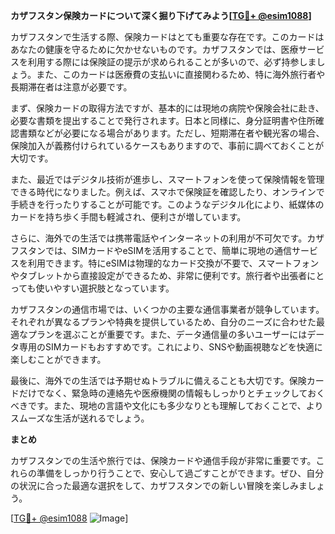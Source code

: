 **カザフスタン保険カードについて深く掘り下げてみよう[[TG💪+ @esim1088](https://t.me/s/esim1088)]**

カザフスタンで生活する際、保険カードはとても重要な存在です。このカードはあなたの健康を守るために欠かせないものです。カザフスタンでは、医療サービスを利用する際には保険証の提示が求められることが多いので、必ず持参しましょう。また、このカードは医療費の支払いに直接関わるため、特に海外旅行者や長期滞在者は注意が必要です。

まず、保険カードの取得方法ですが、基本的には現地の病院や保険会社に赴き、必要な書類を提出することで発行されます。日本と同様に、身分証明書や住所確認書類などが必要になる場合があります。ただし、短期滞在者や観光客の場合、保険加入が義務付けられているケースもありますので、事前に調べておくことが大切です。

また、最近ではデジタル技術が進歩し、スマートフォンを使って保険情報を管理できる時代になりました。例えば、スマホで保険証を確認したり、オンラインで手続きを行ったりすることが可能です。このようなデジタル化により、紙媒体のカードを持ち歩く手間も軽減され、便利さが増しています。

さらに、海外での生活では携帯電話やインターネットの利用が不可欠です。カザフスタンでは、SIMカードやeSIMを活用することで、簡単に現地の通信サービスを利用できます。特にeSIMは物理的なカード交換が不要で、スマートフォンやタブレットから直接設定ができるため、非常に便利です。旅行者や出張者にとっても使いやすい選択肢となっています。

カザフスタンの通信市場では、いくつかの主要な通信事業者が競争しています。それぞれが異なるプランや特典を提供しているため、自分のニーズに合わせた最適なプランを選ぶことが重要です。また、データ通信量の多いユーザーにはデータ専用のSIMカードもおすすめです。これにより、SNSや動画視聴などを快適に楽しむことができます。

最後に、海外での生活では予期せぬトラブルに備えることも大切です。保険カードだけでなく、緊急時の連絡先や医療機関の情報もしっかりとチェックしておくべきです。また、現地の言語や文化にも多少なりとも理解しておくことで、よりスムーズな生活が送れるでしょう。

**まとめ**

カザフスタンでの生活や旅行では、保険カードや通信手段が非常に重要です。これらの準備をしっかり行うことで、安心して過ごすことができます。ぜひ、自分の状況に合った最適な選択をして、カザフスタンでの新しい冒険を楽しみましょう。

[[TG💪+ @esim1088](https://t.me/s/esim1088) ![Image](https://i.postimg.cc/Y0z9fWf4/image.png)]